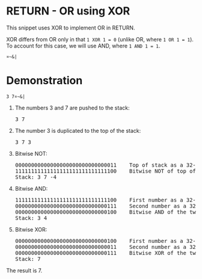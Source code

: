 # RETURN - OR using XOR

This snippet uses XOR to implement OR in RETURN.

XOR differs from OR only in that `1 XOR 1 = 0` (unlike OR, where `1 OR 1 = 1`). To account for this case, we will use AND, where `1 AND 1 = 1`.

```
¤~&|
```

# Demonstration
```
3 7¤~&|
```
<ol>
<li>The numbers 3 and 7 are pushed to the stack: <pre>3 7</pre></li>
<li>The number 3 is duplicated to the top of the stack: <pre>3 7 3</pre></li>
<li>Bitwise NOT:
<pre>
00000000000000000000000000000011    Top of stack as a 32-bit integer
11111111111111111111111111111100    Bitwise NOT of top of stack as a 32-bit integer
Stack: 3 7 -4
</pre></li>
<li>Bitwise AND:
<pre>
11111111111111111111111111111100    First number as a 32-bit integer
00000000000000000000000000000111    Second number as a 32-bit integer
00000000000000000000000000000100    Bitwise AND of the two numbers as a 32-bit integer
Stack: 3 4
</pre></li>
<li>Bitwise XOR:
<pre>
00000000000000000000000000000100    First number as a 32-bit integer
00000000000000000000000000000011    Second number as a 32-bit integer
00000000000000000000000000000111    Bitwise XOR of the two numbers as a 32-bit integer
Stack: 7
</pre></li>
</ol>
The result is 7.
